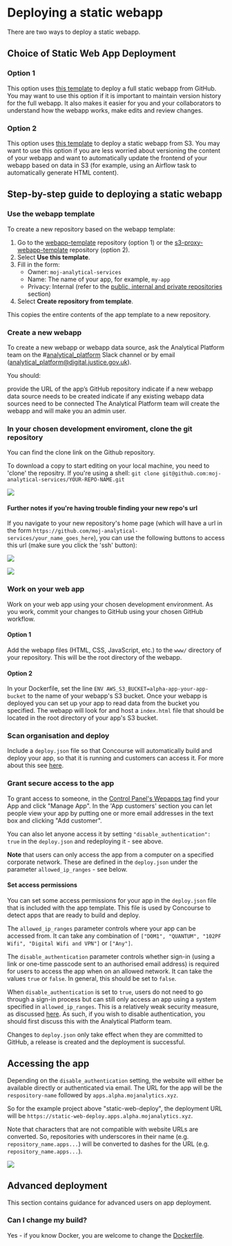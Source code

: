 # Deploying a static webapp

There are two ways to deploy a static webapp.

## Choice of Static Web App Deployment

### Option 1

This option uses [this template](https://github.com/moj-analytical-services/webapp-template) to deploy a full static webapp from GitHub. You may want to use this option if it is important to maintain version history for the full webapp. It also makes it easier for you and your collaborators to understand how the webapp works, make edits and review changes.

### Option 2

This option uses [this template](https://github.com/moj-analytical-services/s3-proxy-webapp-template) to deploy a static webapp from S3. You may want to use this option if you are less worried about versioning the content of your webapp and want to automatically update the frontend of your webapp based on data in S3 (for example, using an Airflow task to automatically generate HTML content).


## Step-by-step guide to deploying a static webapp

### Use the webapp template

To create a new repository based on the webapp template:

1. Go to the [webapp-template](https://github.com/moj-analytical-services/webapp-template) repository (option 1) or the [s3-proxy-webapp-template](https://github.com/moj-analytical-services/s3-proxy-webapp-template) repository (option 2).
2. Select __Use this template__.
3. Fill in the form:
    + Owner: `moj-analytical-services`
    + Name: The name of your app, for example, `my-app`
    + Privacy: Internal (refer to the [public, internal and private repositories](github.html#public-internal-and-private-repositories) section)
4. Select __Create repository from template__.

This copies the entire contents of the app template to a new repository.

### Create a new webapp

To create a new webapp or webapp data source, ask the Analytical Platform team on the #[analytical_platform](https://asdslack.slack.com/archives/C4PF7QAJZ) Slack channel or by email (analytical_platform@digital.justice.gov.uk).

You should:

provide the URL of the app’s GitHub repository
indicate if a new webapp data source needs to be created
indicate if any existing webapp data sources need to be connected
The Analytical Platform team will create the webapp and will make you an admin user.

### In your chosen development enviroment, clone the git repository

You can find the clone link on the Github repository.

To download a copy to start editing on your local machine, you need to 'clone' the repositry. If you're using a shell: `git clone git@github.com:moj-analytical-services/YOUR-REPO-NAME.git`

![](images/static/static_git_clone.gif)

#### Further notes if you're having trouble finding your new repo's url

If you navigate to your new repository's home page (which will have a url in the form `https://github.com/moj-analytical-services/your_name_goes_here`), you can use the following buttons to access this url (make sure you click the 'ssh' button):

![](images/static/use_ssh.PNG)

![](images/static/ssh_url.PNG)


### Work on your web app

Work on your web app using your chosen development environment. As you work, commit your changes to GitHub using your chosen GitHub workflow.

#### Option 1

Add the webapp files (HTML, CSS, JavaScript, etc.) to the `www/` directory of your repository. This will be the root directory of the webapp.

#### Option 2

In your Dockerfile, set the line `ENV AWS_S3_BUCKET=alpha-app-your-app-bucket` to the name of your webapp's S3 bucket. Once your webapp is deployed you can set up your app to read data from the bucket you specified. The webapp will look for and host a `index.html` file that should be located in the root directory of your app's S3 bucket.

### Scan organisation and deploy

Include a `deploy.json` file so that Concourse will automatically build and deploy your app, so that it is running and customers can access it. For more about this see [here](/build-deploy.html).

### Grant secure access to the app

To grant access to someone, in the [Control Panel's Wepapps tag](https://controlpanel.services.analytical-platform.service.justice.gov.uk/webapps) find your App and click "Manage App". In the 'App customers' section you can let people view your app by putting one or more email addresses in the text box and clicking "Add customer".

You can also let anyone access it by setting `"disable_authentication": true` in the `deploy.json` and redeploying it - see above.

**Note** that users can only access the app from a computer on a specified corporate network. These are defined in the `deploy.json` under the parameter `allowed_ip_ranges` - see below.

#### Set access permissions

You can set some access permissions for your app in the `deploy.json` file that is included with the app template. This file is used by Concourse to detect apps that are ready to build and deploy.

The `allowed_ip_ranges` parameter controls where your app can be accessed from. It can take any combination of `["DOM1", "QUANTUM", "102PF Wifi", "Digital Wifi and VPN"]` or `["Any"]`.

The `disable_authentication` parameter controls whether sign-in (using a link or one-time passcode sent to an authorised email address) is required for users to access the app when on an allowed network. It can take the values `true` or `false`. In general, this should be set to `false`.

When `disable_authentication` is set to `true`, users do not need to go through a sign-in process but can still only access an app using a system specified in `allowed_ip_ranges`. This is a relatively weak security measure, as discussed [here](https://ministryofjustice.github.io/security-guidance/standards/authentication/#ip-addresses). As such, if you wish to disable authentication, you should first discuss this with the Analytical Platform team.

Changes to `deploy.json` only take effect when they are committed to GitHub, a release is created and the deployment is successful.

## Accessing the app

Depending on the `disable_authentication` setting, the website will either be available directly or authenticated via email. The URL for the app will be the `respository-name` followed by `apps.alpha.mojanalytics.xyz`.

So for the example project above "static-web-deploy", the deployment URL will be `https://static-web-deploy.apps.alpha.mojanalytics.xyz`.

Note that characters that are not compatible with website URLs are converted. So, repositories with underscores in their name (e.g. `repository_name.apps...`) will be converted to dashes for the URL (e.g. `repository_name.apps...`).

![](images/static/static_deployed.gif)


## Advanced deployment

This section contains guidance for advanced users on app deployment.

### Can I change my build?

Yes - if you know Docker, you are welcome to change the
[Dockerfile](https://github.com/moj-analytical-services/webapp-template/blob/master/Dockerfile).
